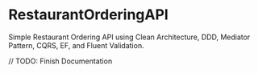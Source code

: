 # RestaurantOrderingAPI
Simple Restaurant Ordering API using Clean Architecture, DDD, Mediator Pattern, CQRS, EF, and Fluent Validation.

// TODO: Finish Documentation
